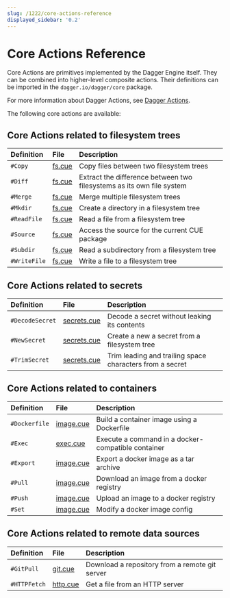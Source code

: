 ```yaml
---
slug: /1222/core-actions-reference
displayed_sidebar: '0.2'
---
```


# Core Actions Reference

Core Actions are primitives implemented by the Dagger Engine itself. They can be combined into higher-level composite actions. Their definitions can be imported in the `dagger.io/dagger/core` package.

For more information about Dagger Actions, see [Dagger Actions](../core-concepts/1221-action.md).

The following core actions are available:

## Core Actions related to filesystem trees

| Definition   | File                                                                                    | Description                                                           |
| :----------- | :-------------------------------------------------------------------------------------- | :-------------------------------------------------------------------- |
| `#Copy`      | [fs.cue](https://github.com/dagger/dagger/blob/v0.2.4/pkg/dagger.io/dagger/core/fs.cue) | Copy files between two filesystem trees                               |
| `#Diff`      | [fs.cue](https://github.com/dagger/dagger/blob/v0.2.4/pkg/dagger.io/dagger/core/fs.cue) | Extract the difference between two filesystems as its own file system |
| `#Merge`     | [fs.cue](https://github.com/dagger/dagger/blob/v0.2.4/pkg/dagger.io/dagger/core/fs.cue) | Merge multiple filesystem trees                                       |
| `#Mkdir`     | [fs.cue](https://github.com/dagger/dagger/blob/v0.2.4/pkg/dagger.io/dagger/core/fs.cue) | Create a directory in a filesystem tree                               |
| `#ReadFile`  | [fs.cue](https://github.com/dagger/dagger/blob/v0.2.4/pkg/dagger.io/dagger/core/fs.cue) | Read a file from a filesystem tree                                    |
| `#Source`    | [fs.cue](https://github.com/dagger/dagger/blob/v0.2.4/pkg/dagger.io/dagger/core/fs.cue) | Access the source for the current CUE package                         |
| `#Subdir`    | [fs.cue](https://github.com/dagger/dagger/blob/v0.2.4/pkg/dagger.io/dagger/core/fs.cue) | Read a subdirectory from a filesystem tree                            |
| `#WriteFile` | [fs.cue](https://github.com/dagger/dagger/blob/v0.2.4/pkg/dagger.io/dagger/core/fs.cue) | Write a file to a filesystem tree                                     |

## Core Actions related to secrets

| Definition      | File                                                                                              | Description                                              |
| :-------------- | :------------------------------------------------------------------------------------------------ | :------------------------------------------------------- |
| `#DecodeSecret` | [secrets.cue](https://github.com/dagger/dagger/blob/v0.2.4/pkg/dagger.io/dagger/core/secrets.cue) | Decode a secret without leaking its contents             |
| `#NewSecret`    | [secrets.cue](https://github.com/dagger/dagger/blob/v0.2.4/pkg/dagger.io/dagger/core/secrets.cue) | Create a new a secret from a filesystem tree             |
| `#TrimSecret`   | [secrets.cue](https://github.com/dagger/dagger/blob/v0.2.4/pkg/dagger.io/dagger/core/secrets.cue) | Trim leading and trailing space characters from a secret |

## Core Actions related to containers

| Definition    | File                                                                                          | Description                                        |
| :------------ | :-------------------------------------------------------------------------------------------- | :------------------------------------------------- |
| `#Dockerfile` | [image.cue](https://github.com/dagger/dagger/blob/v0.2.4/pkg/dagger.io/dagger/core/image.cue) | Build a container image using a Dockerfile         |
| `#Exec`       | [exec.cue](https://github.com/dagger/dagger/blob/v0.2.4/pkg/dagger.io/dagger/core/exec.cue)   | Execute a command in a docker-compatible container |
| `#Export`     | [image.cue](https://github.com/dagger/dagger/blob/v0.2.4/pkg/dagger.io/dagger/core/image.cue) | Export a docker image as a tar archive             |
| `#Pull`       | [image.cue](https://github.com/dagger/dagger/blob/v0.2.4/pkg/dagger.io/dagger/core/image.cue) | Download an image from a docker registry           |
| `#Push`       | [image.cue](https://github.com/dagger/dagger/blob/v0.2.4/pkg/dagger.io/dagger/core/image.cue) | Upload an image to a docker registry               |
| `#Set`        | [image.cue](https://github.com/dagger/dagger/blob/v0.2.4/pkg/dagger.io/dagger/core/image.cue) | Modify a docker image config                       |

## Core Actions related to remote data sources

| Definition   | File                                                                                        | Description                                    |
| :----------- | :------------------------------------------------------------------------------------------ | :--------------------------------------------- |
| `#GitPull`   | [git.cue](https://github.com/dagger/dagger/blob/v0.2.4/pkg/dagger.io/dagger/core/git.cue)   | Download a repository from a remote git server |
| `#HTTPFetch` | [http.cue](https://github.com/dagger/dagger/blob/v0.2.4/pkg/dagger.io/dagger/core/http.cue) | Get a file from an HTTP server                 |
